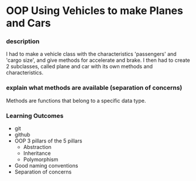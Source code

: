 # OOP Using Vehicles to make Planes and Cars

### description

I had to make a vehicle class with the characteristics 'passengers' and 'cargo size',
and give methods for accelerate and brake.
I then had to create 2 subclasses, called plane and car with its own methods and characteristics.

### explain what methods are available (separation of concerns)

Methods are functions that belong to a specific data type.

### Learning Outcomes
- git
- github
- OOP 3 pillars of the 5 pillars
    - Abstraction
    - Inheritance
    - Polymorphism
- Good naming conventions
- Separation of concerns